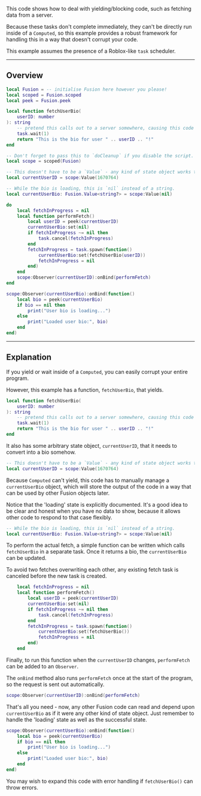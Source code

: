 This code shows how to deal with yielding/blocking code, such as fetching data
from a server.

Because these tasks don't complete immediately, they can't be directly run
inside of a `Computed`, so this example provides a robust framework for handling
this in a way that doesn't corrupt your code.

This example assumes the presence of a Roblox-like `task` scheduler.

-----

## Overview

```Lua linenums="1"
local Fusion = -- initialise Fusion here however you please!
local scoped = Fusion.scoped
local peek = Fusion.peek

local function fetchUserBio(
	userID: number
): string
	-- pretend this calls out to a server somewhere, causing this code to yield
	task.wait(1)
	return "This is the bio for user " .. userID .. "!"
end

-- Don't forget to pass this to `doCleanup` if you disable the script.
local scope = scoped(Fusion)

-- This doesn't have to be a `Value` - any kind of state object works too.
local currentUserID = scope:Value(1670764)

-- While the bio is loading, this is `nil` instead of a string.
local currentUserBio: Fusion.Value<string?> = scope:Value(nil)

do
	local fetchInProgress = nil
	local function performFetch()
		local userID = peek(currentUserID)
		currentUserBio:set(nil)
		if fetchInProgress ~= nil then
			task.cancel(fetchInProgress)
		end
		fetchInProgress = task.spawn(function()
			currentUserBio:set(fetchUserBio(userID))
			fetchInProgress = nil
		end)
	end
	scope:Observer(currentUserID):onBind(performFetch)
end

scope:Observer(currentUserBio):onBind(function()
	local bio = peek(currentUserBio)
	if bio == nil then
		print("User bio is loading...")
	else
		print("Loaded user bio:", bio)
	end
end)
```

-----

## Explanation

If you yield or wait inside of a `Computed`, you can easily corrupt your entire
program.

However, this example has a function, `fetchUserBio`, that yields. 

```Lua
local function fetchUserBio(
	userID: number
): string
	-- pretend this calls out to a server somewhere, causing this code to yield
	task.wait(1)
	return "This is the bio for user " .. userID .. "!"
end
```

It also has some arbitrary state object, `currentUserID`, that it needs to
convert into a bio somehow.

```Lua
-- This doesn't have to be a `Value` - any kind of state object works too.
local currentUserID = scope:Value(1670764)
```

Because `Computed` can't yield, this code has to manually manage a
`currentUserBio` object, which will store the output of the code in a way that
can be used by other Fusion objects later.

Notice that the 'loading' state is explicitly documented. It's a good idea to
be clear and honest when you have no data to show, because it allows other code
to respond to that case flexibly.

```Lua
-- While the bio is loading, this is `nil` instead of a string.
local currentUserBio: Fusion.Value<string?> = scope:Value(nil)
```

To perform the actual fetch, a simple function can be written which calls
`fetchUserBio` in a separate task. Once it returns a bio, the `currentUserBio`
can be updated.

To avoid two fetches overwriting each other, any existing fetch task is canceled
before the new task is created.

```Lua
	local fetchInProgress = nil
	local function performFetch()
		local userID = peek(currentUserID)
		currentUserBio:set(nil)
		if fetchInProgress ~= nil then
			task.cancel(fetchInProgress)
		end
		fetchInProgress = task.spawn(function()
			currentUserBio:set(fetchUserBio())
			fetchInProgress = nil
		end)
	end
```

Finally, to run this function when the `currentUserID` changes, `performFetch`
can be added to an `Observer`.

The `onBind` method also runs `performFetch` once at the start of the program,
so the request is sent out automatically.

```Lua
scope:Observer(currentUserID):onBind(performFetch)
```

That's all you need - now, any other Fusion code can read and depend upon
`currentUserBio` as if it were any other kind of state object. Just remember to
handle the 'loading' state as well as the successful state.

```Lua
scope:Observer(currentUserBio):onBind(function()
	local bio = peek(currentUserBio)
	if bio == nil then
		print("User bio is loading...")
	else
		print("Loaded user bio:", bio)
	end
end)
```

You may wish to expand this code with error handling if `fetchUserBio()` can
throw errors.